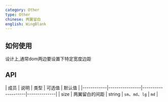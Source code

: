 ```yaml
---
category: Other
type: Other
chinese: 两翼留白
english: WingBlank
---
```


## 如何使用

设计上,通常dom两边要设置下特定宽度边距

## API

| 成员        | 说明           | 类型      |      可选值      | 默认值       |
|------------|----------------|--------------------|--------------|
| size    | 两翼留白的间距  | string | `sm`、`md`、`lg` |  `md`  |
